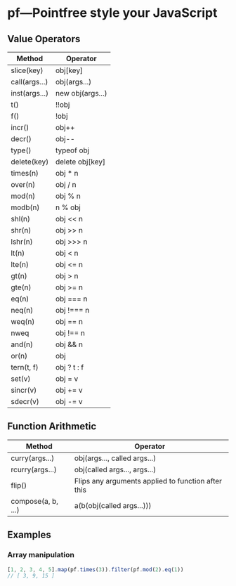 # pf&mdash;Pointfree style your JavaScript

## Value Operators 

Method | Operator
-------|---------
slice(key) | obj[key]
call(args...) | obj(args...)
inst(args...) | new obj(args...)
t() | !!obj
f() | !obj
incr() | obj++
decr() | obj--
type() | typeof obj
delete(key) | delete obj[key]
times(n) | obj * n
over(n) | obj / n
mod(n) | obj % n
modb(n) | n % obj
shl(n) | obj << n
shr(n) | obj >> n
lshr(n) | obj >>> n
lt(n) | obj < n
lte(n) | obj <= n
gt(n) | obj > n
gte(n) | obj >= n
eq(n) | obj === n
neq(n) | obj !=== n
weq(n) | obj == n
nweq | obj !== n
and(n) | obj && n
or(n) | obj || n
tern(t, f) | obj ? t : f
set(v) | obj = v
sincr(v) | obj += v
sdecr(v) | obj -= v

## Function Arithmetic

Method | Operator
-------|---------
curry(args...) | obj(args..., called args...)
rcurry(args...) | obj(called args..., args...)
flip() | Flips any arguments applied to function after this
compose(a, b, ...) | a(b(obj(called args...)))

## Examples

### Array manipulation

```javascript
[1, 2, 3, 4, 5].map(pf.times(3)).filter(pf.mod(2).eq(1))
// [ 3, 9, 15 ]
```
